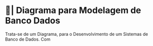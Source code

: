 # 🎲| Diagrama para Modelagem de Banco Dados

  Trata-se de um Diagrama, para o Desenvolvimento de um Sistemas de Banco de Dados. Com 
 
